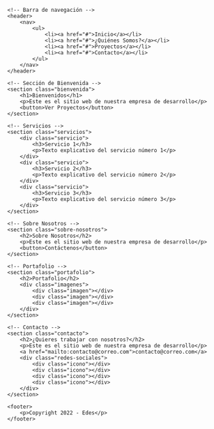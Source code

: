 <!DOCTYPE html>
<html lang="es">
<head>
    <meta charset="UTF-8">
    <meta name="viewport" content="width=device-width, initial-scale=1.0">
    <title>Empresa de Desarrollo</title>
    <link rel="stylesheet" href="styles.css">
</head>
<body>

    <!-- Barra de navegación -->
    <header>
        <nav>
            <ul>
                <li><a href="#">Inicio</a></li>
                <li><a href="#">¿Quiénes Somos?</a></li>
                <li><a href="#">Proyectos</a></li>
                <li><a href="#">Contacto</a></li>
            </ul>
        </nav>
    </header>

    <!-- Sección de Bienvenida -->
    <section class="bienvenida">
        <h1>Bienvenidos</h1>
        <p>Este es el sitio web de nuestra empresa de desarrollo</p>
        <button>Ver Proyectos</button>
    </section>

    <!-- Servicios -->
    <section class="servicios">
        <div class="servicio">
            <h3>Servicio 1</h3>
            <p>Texto explicativo del servicio número 1</p>
        </div>
        <div class="servicio">
            <h3>Servicio 2</h3>
            <p>Texto explicativo del servicio número 2</p>
        </div>
        <div class="servicio">
            <h3>Servicio 3</h3>
            <p>Texto explicativo del servicio número 3</p>
        </div>
    </section>

    <!-- Sobre Nosotros -->
    <section class="sobre-nosotros">
        <h2>Sobre Nosotros</h2>
        <p>Este es el sitio web de nuestra empresa de desarrollo</p>
        <button>Contáctenos</button>
    </section>

    <!-- Portafolio -->
    <section class="portafolio">
        <h2>Portafolio</h2>
        <div class="imagenes">
            <div class="imagen"></div>
            <div class="imagen"></div>
            <div class="imagen"></div>
        </div>
    </section>

    <!-- Contacto -->
    <section class="contacto">
        <h2>¿Quieres trabajar con nosotros?</h2>
        <p>Este es el sitio web de nuestra empresa de desarrollo</p>
        <a href="mailto:contacto@correo.com">contacto@correo.com</a>
        <div class="redes-sociales">
            <div class="icono"></div>
            <div class="icono"></div>
            <div class="icono"></div>
            <div class="icono"></div>
        </div>
    </section>

    <footer>
        <p>Copyright 2022 - Edes</p>
    </footer>

</body>
</html>
